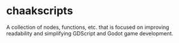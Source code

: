 # chaakscripts
A collection of nodes, functions, etc. that is focused on improving readability and simplifying GDScript and Godot game development.
